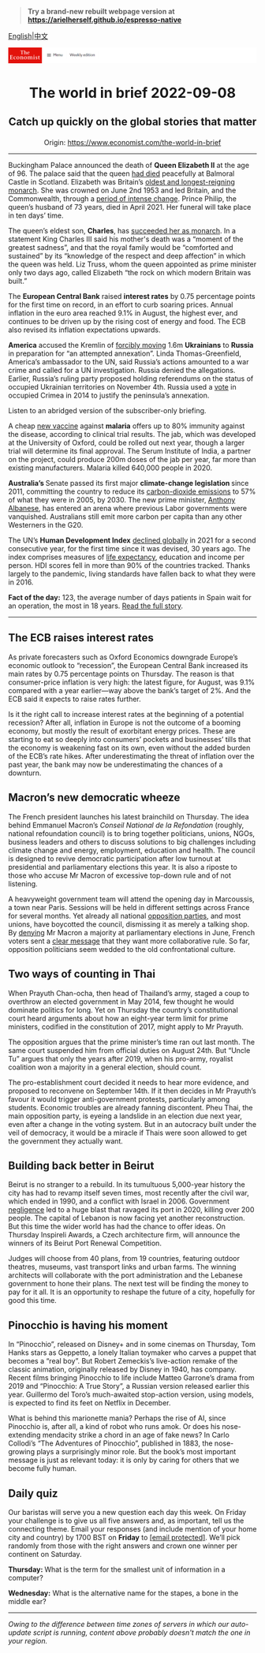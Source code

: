 > **Try a brand-new rebuilt webpage version at https://arielherself.github.io/espresso-native**

[English](https://github.com/arielherself/espresso/blob/main/README.md)|[中文](https://github-com.translate.goog/arielherself/espresso/blob/main/README.md?_x_tr_sl=en&_x_tr_tl=zh-CN&_x_tr_hl=zh-CN&_x_tr_pto=wapp)



![The Economist](menubar.png)

# <p align="center">The world in brief 2022-09-08</p>

## <p align="center">Catch up quickly on the global stories that matter</p>

<p align="center">Origin: <a href="https://www.economist.com/the-world-in-brief">https://www.economist.com/the-world-in-brief</a><hr>

Buckingham Palace announced the death of <strong>Queen Elizabeth II</strong> at the age of 96. The palace said that the queen [had died](https://www.economist.com/obituary/2022/09/08/elizabeth-ii-never-laid-down-the-heavy-weight-of-the-crown) peacefully at Balmoral Castle in Scotland. Elizabeth was Britain’s [oldest and longest-reigning monarch](https://www.economist.com/leaders/2022/09/08/the-death-of-elizabeth-ii-marks-the-end-of-an-era). She was crowned on June 2nd 1953 and led Britain, and the Commonwealth, through a [period of intense change](https://www.economist.com/briefing/2022/09/08/britains-longest-serving-ruler-strengthened-the-monarchy). Prince Philip, the queen’s husband of 73 years, died in April 2021. Her funeral will take place in ten days’ time.

The queen’s eldest son, <strong>Charles</strong>, has [succeeded her as monarch](https://www.economist.com/the-economist-explains/2021/10/22/british-royal-succession-queen-elizabeth). In a statement King Charles III said his mother&#x27;s death was a “moment of the greatest sadness”, and that the royal family would be “comforted and sustained” by its “knowledge of the respect and deep affection” in which the queen was held. Liz Truss, whom the queen appointed as prime minister only two days ago, called Elizabeth “the rock on which modern Britain was built.”

The <strong>European Central Bank</strong> raised <strong>interest rates</strong> by 0.75 percentage points for the first time on record, in an effort to curb soaring prices. Annual inflation in the euro area reached 9.1% in August, the highest ever, and continues to be driven up by the rising cost of energy and food. The ECB also revised its inflation expectations upwards.

<strong>America</strong> accused the Kremlin of [forcibly moving](https://www.economist.com/europe/2022/07/07/russia-is-disappearing-vast-numbers-of-ukrainians) 1.6m <strong>Ukrainians</strong> to <strong>Russia</strong> in preparation for “an attempted annexation”. Linda Thomas-Greenfield, America’s ambassador to the UN, said Russia’s actions amounted to a war crime and called for a UN investigation. Russia denied the allegations. Earlier, Russia’s ruling party proposed holding referendums on the status of occupied Ukrainian territories on November 4th. Russia used a [vote](https://www.economist.com/europe/2014/03/15/a-predictable-outcome) in occupied Crimea in 2014 to justify the peninsula’s annexation.

Listen to an abridged version of the subscriber-only briefing.

A cheap [new vaccine](https://www.economist.com/science-and-technology/2022/09/08/a-new-malaria-vaccine-shows-promising-results) against <strong>malaria</strong> offers up to 80% immunity against the disease, according to clinical trial results. The jab, which was developed at the University of Oxford, could be rolled out next year, though a larger trial will determine its final approval. The Serum Institute of India, a partner on the project, could produce 200m doses of the jab per year, far more than existing manufacturers. Malaria killed 640,000 people in 2020.

<strong>Australia’s </strong>Senate passed its first major <strong>climate-change legislation </strong>since 2011, committing the country to reduce its [carbon-dioxide emissions](https://www.economist.com/asia/2022/05/26/australian-voters-have-had-enough-of-climate-inaction) to 57% of what they were in 2005, by 2030. The new prime minister, [Anthony Albanese](https://www.economist.com/asia/2022/05/22/what-australias-new-government-will-do), has entered an arena where previous Labor governments were vanquished. Australians still emit more carbon per capita than any other Westerners in the G20.

The UN’s <strong>Human Development Index</strong> [declined globally](https://www.economist.com/graphic-detail/2022/09/08/global-living-standards-are-moving-in-the-wrong-direction) in 2021 for a second consecutive year, for the first time since it was devised, 30 years ago. The index comprises measures of [life expectancy](https://www.economist.com/graphic-detail/2021/09/29/in-many-rich-countries-covid-19-has-slashed-life-expectancy-to-below-2015-levels), education and income per person. HDI scores fell in more than 90% of the countries tracked. Thanks largely to the pandemic, living standards have fallen back to what they were in 2016.

<strong>Fact of the day:</strong> 123, the average number of days patients in Spain wait for an operation, the most in 18 years. [Read the full story](https://www.economist.com/graphic-detail/2022/09/06/corruption-in-europes-health-services-is-surprisingly-common).

----------

## The ECB raises interest rates

As private forecasters such as Oxford Economics downgrade Europe’s economic outlook to “recession”, the European Central Bank increased its main rates by 0.75 percentage points on Thursday. The reason is that consumer-price inflation is very high: the latest figure, for August, was 9.1% compared with a year earlier—way above the bank’s target of 2%. And the ECB said it expects to raise rates further. 

Is it the right call to increase interest rates at the beginning of a potential recession? After all, inflation in Europe is not the outcome of a booming economy, but mostly the result of exorbitant energy prices. These are starting to eat so deeply into consumers’ pockets and businesses’ tills that the economy is weakening fast on its own, even without the added burden of the ECB’s rate hikes. After underestimating the threat of inflation over the past year, the bank may now be underestimating the chances of a downturn.

## ​​Macron’s new democratic wheeze

The French president launches his latest brainchild on Thursday. The idea behind Emmanuel Macron’s <em>Conseil National de la Refondation </em>(roughly, national refoundation council) is to bring together politicians, unions, NGOs, business leaders and others to discuss solutions to big challenges including climate change and energy, employment, education and health. The council is designed to revive democratic participation after low turnout at presidential and parliamentary elections this year. It is also a riposte to those who accuse Mr Macron of excessive top-down rule and of not listening.

A heavyweight government team will attend the opening day in Marcoussis, a town near Paris. Sessions will be held in different settings across France for several months. Yet already all national [opposition parties](https://www.economist.com/europe/2022/06/30/fresh-faces-on-the-far-right-and-left-fill-frances-parliament), and most unions, have boycotted the council, dismissing it as merely a talking shop. By [denying](https://www.economist.com/europe/2022/06/19/emmanuel-macron-loses-his-parliamentary-majority) Mr Macron a majority at parliamentary elections in June, French voters sent a [clear message](https://www.economist.com/leaders/2022/06/22/what-president-emmanuel-macron-should-learn-from-losing-his-majority-in-the-french-parliament) that they want more collaborative rule. So far, opposition politicians seem wedded to the old confrontational culture.

## Two ways of counting in Thai

When Prayuth Chan-ocha, then head of Thailand’s army, staged a coup to overthrow an elected government in May 2014, few thought he would dominate politics for long. Yet on Thursday the country’s constitutional court heard arguments about how an eight-year term limit for prime ministers, codified in the constitution of 2017, might apply to Mr Prayuth.  
  
 The opposition argues that the prime minister’s time ran out last month. The same court suspended him from official duties on August 24th. But “Uncle Tu” argues that only the years after 2019, when his pro-army, royalist coalition won a majority in a general election, should count.  
  
 The pro-establishment court decided it needs to hear more evidence, and proposed to reconvene on September 14th. If it then decides in Mr Prayuth’s favour it would trigger anti-government protests, particularly among students. Economic troubles are already fanning discontent. Pheu Thai, the main opposition party, is eyeing a landslide in an election due next year, even after a change in the voting system. But in an autocracy built under the veil of democracy, it would be a miracle if Thais were soon allowed to get the government they actually want.

## Building back better in Beirut

Beirut is no stranger to a rebuild. In its tumultuous 5,000-year history the city has had to revamp itself seven times, most recently after the civil war, which ended in 1990, and a conflict with Israel in 2006. Government [negligence](https://www.economist.com/middle-east-and-africa/2022/08/04/beirut-marks-an-awful-anniversary-with-more-disaster) led to a huge blast that ravaged its port in 2020, killing over 200 people. The capital of Lebanon is now facing yet another reconstruction. But this time the wider world has had the chance to offer ideas. On Thursday Inspireli Awards, a Czech architecture firm, will announce the winners of its Beirut Port Renewal Competition. 

Judges will choose from 40 plans, from 19 countries, featuring outdoor theatres, museums, vast transport links and urban farms. The winning architects will collaborate with the port administration and the Lebanese government to hone their plans. The next test will be finding the money to pay for it all. It is an opportunity to reshape the future of a city, hopefully for good this time.

## Pinocchio is having his moment

In “Pinocchio”, released on Disney+ and in some cinemas on Thursday, Tom Hanks stars as Geppetto, a lonely Italian toymaker who carves a puppet that becomes a “real boy”. But Robert Zemeckis’s live-action remake of the classic animation, originally released by Disney in 1940, has company. Recent films bringing Pinocchio to life include Matteo Garrone’s drama from 2019 and “Pinocchio: A True Story”, a Russian version released earlier this year. Guillermo del Toro’s much-awaited stop-action version, using models, is expected to find its feet on Netflix in December.

What is behind this marionette mania? Perhaps the rise of AI, since Pinocchio is, after all, a kind of robot who runs amok. Or does his nose-extending mendacity strike a chord in an age of fake news? In Carlo Collodi’s “The Adventures of Pinocchio”, published in 1883, the nose-growing plays a surprisingly minor role. But the book’s most important message is just as relevant today: it is only by caring for others that we become fully human.

## Daily quiz

Our baristas will serve you a new question each day this week. On Friday your challenge is to give us all five answers and, as important, tell us the connecting theme. Email your responses (and include mention of your home city and country) by 1700 BST on <strong>Friday</strong> to [<span class="__cf_email__" data-cfemail="a8f9ddc1d2eddbd8dacddbdbc7e8cdcbc7c6c7c5c1dbdc86cbc7c5">[email&#160;protected]</span>](https://mail.google.com/mail/?view=cm&amp;fs=1&amp;tf=1&amp;to=QuizEspresso@economist.com). We’ll pick randomly from those with the right answers and crown one winner per continent on Saturday.

<strong>Thursday: </strong>What is the term for the smallest unit of information in a computer?

<strong>Wednesday:</strong> What is the alternative name for the stapes, a bone in the middle ear?

----------

*Owing to the difference between time zones of servers in which our auto-update script is running, content above probably doesn't match the one in your region.*
